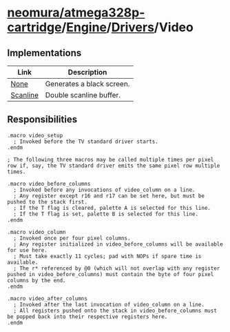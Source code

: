 # [neomura/atmega328p-cartridge](../../../readme.md)/[Engine](../../readme.md)/[Drivers](../readme.md)/Video

## Implementations

| Link                             | Description               |
| -------------------------------- | ------------------------- |
| [None](./none/readme.md)         | Generates a black screen. |
| [Scanline](./scanline/readme.md) | Double scanline buffer.   |

## Responsibilities

```assembly
.macro video_setup
  ; Invoked before the TV standard driver starts.
.endm

; The following three macros may be called multiple times per pixel row if, say, the TV standard driver emits the same pixel row multiple times.

.macro video_before_columns
  ; Invoked before any invocations of video_column on a line.
  ; Any register except r16 and r17 can be set here, but must be pushed to the stack first.
  ; If the T flag is cleared, palette A is selected for this line.
  ; If the T flag is set, palette B is selected for this line.
.endm

.macro video_column
  ; Invoked once per four pixel columns.
  ; Any register initialized in video_before_columns will be available for use here.
  ; Must take exactly 11 cycles; pad with NOPs if spare time is available.
  ; The r* referenced by @0 (which will not overlap with any register pushed in video_before_columns) must contain the byte of four pixel columns by the end.
.endm

.macro video_after_columns
  ; Invoked after the last invocation of video_column on a line.
  ; All registers pushed onto the stack in video_before_columns must be popped back into their respective registers here.
.endm
```
